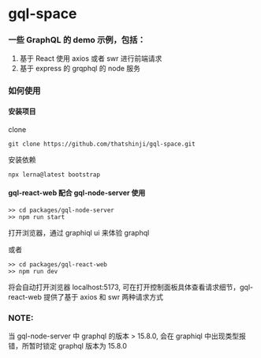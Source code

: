 # gql-space

### 一些 GraphQL 的 demo 示例，包括：

1. 基于 React 使用 axios 或者 swr 进行前端请求
2. 基于 express 的 grqphql 的 node 服务

### 如何使用

#### 安装项目

clone

```shell
git clone https://github.com/thatshinji/gql-space.git
```

安装依赖

```shell
npx lerna@latest bootstrap
```

#### gql-react-web 配合 gql-node-server 使用

```shell
>> cd packages/gql-node-server
>> npm run start
```

打开浏览器，通过 graphiql ui 来体验 graphql

或者

```shell
>> cd packages/gql-react-web
>> npm run dev
```

将会自动打开浏览器 localhost:5173, 可在打开控制面板具体查看请求细节，gql-react-web 提供了基于 axios 和 swr 两种请求方式

### NOTE:

当 gql-node-server 中 graphql 的版本 > 15.8.0, 会在 graphiql 中出现类型报错，所暂时锁定 graphql 版本为 15.8.0
